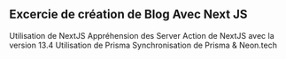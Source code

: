 ## Excercie de création de Blog Avec Next JS 
Utilisation de NextJS 
Appréhension des Server Action de NextJS avec la version 13.4
Utilisation de Prisma 
Synchronisation de Prisma & Neon.tech